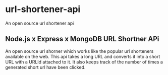 # url-shortener-api
An open source url shortener api

## Node.js x Express x MongoDB URL Shortner APi

An open source url shorner which works like the popular url shorteners available on the web. This api takes a long URL and converts it into a short URL with a URLId attached to it. It also keeps track of the number of times a generated short url have been clicked.
